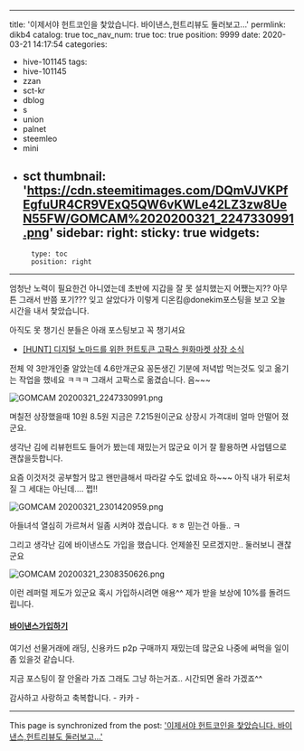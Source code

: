 
---
title: '이제서야 헌트코인을 찿았습니다.  바이낸스,헌트리뷰도 둘러보고...'
permlink: dikb4
catalog: true
toc_nav_num: true
toc: true
position: 9999
date: 2020-03-21 14:17:54
categories:
- hive-101145
tags:
- hive-101145
- zzan
- sct-kr
- dblog
- s
- union
- palnet
- steemleo
- mini
- sct
thumbnail: 'https://cdn.steemitimages.com/DQmVJVKPfEgfuUR4CR9VExQ5QW6vKWLe42LZ3zw8UeN55FW/GOMCAM%2020200321_2247330991.png'
sidebar:
    right:
        sticky: true
widgets:
    -
        type: toc
        position: right
---


엄청난 노력이 필요한건 아니였는데
초반에 지갑을 잘 못 설치했는지 어쨌는지??
아무튼 그래서 반쯤 포기???  잊고 살았다가
이렇게 디온킴@donekim포스팅을 보고
오늘 시간을 내서 찿았습니다. 

아직도 못 챙기신 분들은 아래 포스팅보고 꼭 챙기셔요
- [[HUNT] 디지털 노마드를 위한 헌트토큰 고팍스 원화마켓 상장 소식](https://www.steemcoinpan.com/hive-101145/@donekim/4bpk7c-hunt)

전체 약 3만개인줄 알았는데 4.6만개군요 
꽁돈생긴 기분에 저녁밥 먹는것도 잊고 옮기는 작업을 했네요 ㅋㅋㅋ
그래서 고팍스로 옮겼습니다. 
음~~~ 

![GOMCAM 20200321_2247330991.png](https://cdn.steemitimages.com/DQmVJVKPfEgfuUR4CR9VExQ5QW6vKWLe42LZ3zw8UeN55FW/GOMCAM%2020200321_2247330991.png)

며칠전 상장했을때 10원 8.5원 지금은 7.215원이군요
상장시  가격대비 얼마 안떨어 졌군요.

생각난 김에 리뷰헌트도 들어가 봤는데 재밌는거 많군요
이거 잘 활용하면 사업템으로 괜찮을듯합니다. 

요즘 이것저것 공부할거 많고 왠만큼해서 따라갈 수도 없네요
하~~~ 아직 내가 뒤로처질 그 세대는 아닌데.... 쩝!!

![GOMCAM 20200321_2301420959.png](https://cdn.steemitimages.com/DQma8prqTDb5qWRrvjHaoGpTuwwsHetD27Fm6Bkrty3tY7w/GOMCAM%2020200321_2301420959.png)

아들녀석 열심히 가르쳐서 일좀 시켜야 겠습니다.  ㅎㅎ
믿는건 아들.. ㅋ

그리고 생각난 김에 바이낸스도 가입을 했습니다.
언제쓸진 모르겠지만.. 둘러보니 괜찮군요

![GOMCAM 20200321_2308350626.png](https://cdn.steemitimages.com/DQmPh7xwMRNqrd7avjZho95ejsy1pdYG2yCe9HUPvNUfn9f/GOMCAM%2020200321_2308350626.png)

이런 레퍼럴 제도가 있군요
혹시 가입하시려면 애용^^ 제가 받을  보상에 10%를 돌려드립니다. 
#### [바이낸스가입하기](https://www.binance.com/kr/register?ref=NJPM34ZR)

여기선 선물거래에 래딩, 신용카드 p2p 구매까지 재밌는데 많군요
나중에 써먹을 일이 좀 있을것 같습니다. 

지금 포스팅이 잘 안올라 가죠
그래도 그냥 하는거죠.. 시간되면 올라 가겠죠^^

감사하고 사랑하고 축복합니다.  - 카카 -

- - -

This page is synchronized from the post: ['이제서야 헌트코인을 찿았습니다.  바이낸스,헌트리뷰도 둘러보고...'](https://steemit.com/@kibumh/dikb4)
